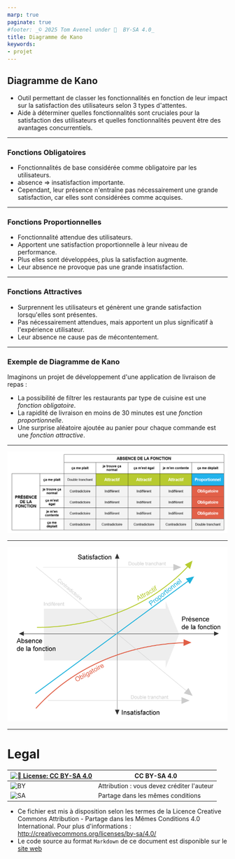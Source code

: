 ```yaml
---
marp: true
paginate: true
#footer: _© 2025 Tom Avenel under 󰵫  BY-SA 4.0_
title: Diagramme de Kano
keywords:
- projet
---
```


## Diagramme de Kano

- Outil permettant de classer les fonctionnalités en fonction de leur impact sur la satisfaction des utilisateurs selon 3 types d'attentes.
- Aide à déterminer quelles fonctionnalités sont cruciales pour la satisfaction des utilisateurs et quelles fonctionnalités peuvent être des avantages concurrentiels.

---

### Fonctions Obligatoires

- Fonctionnalités de base considérée comme obligatoire par les utilisateurs. 
- absence => insatisfaction importante. 
- Cependant, leur présence n'entraîne pas nécessairement une grande satisfaction, car elles sont considérées comme acquises.

---

### Fonctions Proportionnelles

- Fonctionnalité attendue des utilisateurs.
- Apportent une satisfaction proportionnelle à leur niveau de performance. 
- Plus elles sont développées, plus la satisfaction augmente. 
- Leur absence ne provoque pas une grande insatisfaction.

---

### Fonctions Attractives

- Surprennent les utilisateurs et génèrent une grande satisfaction lorsqu'elles sont présentes.
- Pas nécessairement attendues, mais apportent un plus significatif à l'expérience utilisateur.
- Leur absence ne cause pas de mécontentement. 

---

### Exemple de Diagramme de Kano

Imaginons un projet de développement d'une application de livraison de repas :

- La possibilité de filtrer les restaurants par type de cuisine est une _fonction obligatoire_.
- La rapidité de livraison en moins de 30 minutes est une _fonction proportionnelle_.
- Une surprise aléatoire ajoutée au panier pour chaque commande est une _fonction attractive_.

---

![](./kano-1.jpg)

---

![](./kano-2.jpg)

---

<!-- class: legal -->

# Legal

| [![󰵫  License: CC BY-SA 4.0](https://mirrors.creativecommons.org/presskit/buttons/88x31/svg/by-sa.svg)](http://creativecommons.org/licenses/by-sa/4.0/) | CC BY-SA 4.0 |
| ---------------------------------------------------------------- | ------------------------------------------ |
| ![BY](https://mirrors.creativecommons.org/presskit/icons/by.svg) | Attribution : vous devez créditer l'auteur |
| ![SA](https://mirrors.creativecommons.org/presskit/icons/sa.svg) | Partage dans les mêmes conditions          |

- Ce fichier est mis à disposition selon les termes de la Licence Creative Commons Attribution - Partage dans les Mêmes Conditions 4.0 International. Pour plus d'informations : <http://creativecommons.org/licenses/by-sa/4.0/>
- Le code source au format `Markdown` de ce document est disponible sur le [site web][site-perso]

[site-perso]: https://www.avenel.pro/
